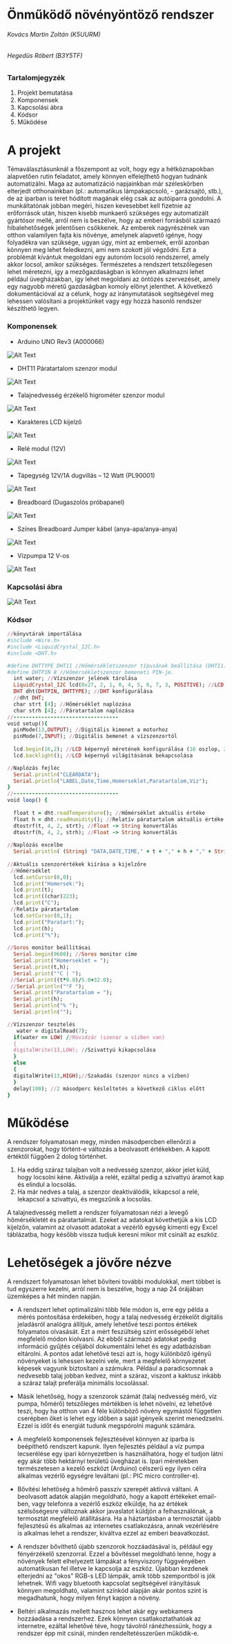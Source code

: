 # Önműködő növényöntöző rendszer
###### Kovács Martin Zoltán (K5UURM)
###### Hegedüs Róbert (B3Y5TF)

### Tartalomjegyzék
1. Projekt bemutatása	
2. Komponensek	
3. Kapcsolási ábra	
4. Kódsor
5. Működése

# A projekt
Témaválasztásunknál a főszempont az volt, hogy egy a hétköznapokban alapvetően rutin feladatot, amely könnyen elfelejthető hogyan tudnánk automatizálni. Maga az automatizáció napjainkban már széleskörben elterjedt otthonainkban (pl.: automatikus lámpakapcsoló, - garázsajtó, stb.), de az iparban is teret hódított magának elég csak az autóiparra gondolni. A munkáltatónak jobban megéri, hiszen kevesebbet kell fizetnie az erőforrások után, hiszen kisebb munkaerő szükséges egy automatizált gyártósor mellé, arról nem is beszélve, hogy az emberi forrásból származó hibalehetőségek jelentősen csökkenek.
Az emberek nagyrészének van otthon valamilyen fajta kis növénye, amelynek alapvető igénye, hogy folyadékra van szüksége, ugyan úgy, mint az embernek, erről azonban könnyen meg lehet feledkezni, ami nem szokott jól végződni. Ezt a problémát kívántuk megoldani egy autonóm locsoló rendszerrel, amely akkor locsol, amikor szükséges. Természetes a rendszert tetszőlegesen lehet méretezni, így a mezőgazdaságban is könnyen alkalmazni lehet például üvegházakban, így lehet megoldani az öntözés szervezését, amely egy nagyobb méretű gazdaságban komoly előnyt jelenthet.
A következő dokumentációval az a célunk, hogy az iránymutatások segítségével meg lehessen valósítani a projektünket vagy egy hozzá hasonló rendszer készíthető legyen.

### Komponensek
- Arduino UNO Rev3 (A000066)

![Alt Text](https://i.imgur.com/grbpmyf.jpg)
- DHT11 Páratartalom szenzor modul

![Alt Text](https://i.imgur.com/2lH2KSz.jpg)
- Talajnedvesség érzékelő higrométer szenzor modul

![Alt Text](https://i.imgur.com/Am2Mjxz.jpg)
- Karakteres LCD kijelző

![Alt Text](https://i.imgur.com/hHqOGsP.jpg?1)
- Relé modul (12V)

![Alt Text](https://i.imgur.com/qFKFAxo.jpg)
- Tápegység 12V/1A dugvillás – 12 Watt (PL90001)

![Alt Text](https://i.imgur.com/5v6nLeC.jpg)
- Breadboard (Dugaszolós próbapanel)

![Alt Text](https://i.imgur.com/D9MEpU4.jpg)
- Színes Breadboard Jumper kábel (anya-apa/anya-anya)

![Alt Text](https://i.imgur.com/xM3Muh0.jpg)
- Vízpumpa 12 V-os

![Alt Text](https://i.imgur.com/c61EAnh.jpg?1)

### Kapcsolási ábra
![Alt Text](https://i.imgur.com/a0c7IVJ.png)

### Kódsor
```ruby
//könyvtárak importálása
#include <Wire.h>  
#include <LiquidCrystal_I2C.h>
#include <DHT.h>

#define DHTTYPE DHT11 //Hőmérsékletszenzor típusának beállítása (DHT11)
#define DHTPIN 8 //Hőmérsékletszenzor bemeneti PIN-je.
  int water; //Vízszenzor jelének tárolása
  LiquidCrystal_I2C lcd(0x27, 2, 1, 0, 4, 5, 6, 7, 3, POSITIVE); //LCD képernyő konfigurálása
  DHT dht(DHTPIN, DHTTYPE); //DHT konfigurálása
  //dht DHT;
  char strt [4]; //Hőmérséklet naplózása
  char strh [4]; //Páratartalom naplózása
//----------------------------------  
void setup(){
  pinMode(13,OUTPUT); //Digitális kimenet a motorhoz
  pinMode(7,INPUT); //Digitális bemenet a vízszenzortól
  
  lcd.begin(16,2); //LCD képernyő méretének konfigurálása (16 oszlop, 2 sor)  
  lcd.backlight(); //LCD képernyő világításának bekapcsolása

//Naplózás fejléc
  Serial.println("CLEARDATA");
  Serial.println("LABEL,Date,Time,Homerseklet,Paratartalom,Viz");
}
//----------------------------------
void loop() {
  
  float t = dht.readTemperature(); //Hőmérséklet aktuális értéke
  float h = dht.readHumidity(); //Relatív páratartalom aktuális értéke
  dtostrf(t, 4, 2, strt); //Float -> String konvertálás
  dtostrf(h, 4, 2, strh); //Float -> String konvertálás
  
//Naplózás excelbe  
  Serial.println( (String) "DATA,DATE,TIME," + t + "," + h + "," + String(water)); 
  
//Aktuális szenzorértékek kiírása a kijelzőre  
 //Hőmérséklet
  lcd.setCursor(0,0); 
  lcd.print("Homersek:");
  lcd.print(t);
  lcd.print((char)223);
  lcd.print("C");
 //Relatív páratartalom
  lcd.setCursor(0,1);
  lcd.print("Paratart:");
  lcd.print(h);
  lcd.print("%");
  
//Soros monitor beállításai 
  Serial.begin(9600); //Soros monitor címe
  Serial.print("Homerseklet = ");
  Serial.print(t,h);
  Serial.print("°C | ");
 //Serial.print((t*9.0)/5.0+32.0);
 //Serial.println("°F ");
  Serial.print("Paratartalom = ");
  Serial.print(h);
  Serial.println("% ");
  Serial.println("");

//Vízszenzor tesztelés
   water = digitalRead(7);
  if(water == LOW) //Rövidzár (szenor a vízben van)
  {
  digitalWrite(13,LOW); //Szivattyú kikapcsolása
  }
  else
  {
  digitalWrite(13,HIGH);//Szakadás (szenzor nincs a vízben)
  }
  delay(100); //2 másodperc késleltetés a következő ciklus előtt
}
```

# Működése
A rendszer folyamatosan megy, minden másodpercben ellenőrzi a szenzorokat, hogy történt-e változás a beolvasott értékekben. A kapott értéktől függően 2 dolog történhet. 
1. Ha eddig száraz talajban volt a nedvesség szenzor, akkor jelet küld, hogy locsolni kéne. Aktiválja a relét, ezáltal pedig a szivattyú áramot kap és elindul a locsolás.
2. Ha már nedves a talaj, a szenzor deaktiválódik, kikapcsol a relé, lekapcsol a szivattyú, és megszűnik a locsolás.

A talajnedvesség mellett a rendszer folyamatosan nézi a levegő hőmérsékletét és páratartalmát. Ezeket az adatokat követhetjük a kis LCD kijelzőn, valamint az olvasott adatokat a vezérlő egység kimenti egy Excel táblázatba, hogy később vissza tudjuk keresni mikor mit csinált az eszköz.

# Lehetőségek a jövőre nézve

A rendszert folyamatosan lehet bővíteni további modulokkal, mert többet is tud egyszerre kezelni, arról nem is beszélve, hogy a nap 24 órájában üzemképes a hét minden napján.

- A rendszert lehet optimalizálni több féle módon is, erre egy példa a mérés pontosítása érdekében, hogy a talaj nedvesség érzékelőt digitális jeladásról analógra állítjuk, amely lehetővé teszi pontos értékek folyamatos olvasását. Ezt a mért feszültség szint erősségéből lehet megfelelő módon kiolvasni. Az ebből származó adatokat pedig információ gyűjtés céljából dokumentálni lehet és egy adatbázisban eltárolni. A pontos adat lehetővé teszi azt is, hogy különböző igényű növényeket is lehessen kezelni vele, mert a megfelelő környezetet képesek vagyunk biztosítani a számukra. Például a paradicsomnak a nedvesebb talaj jobban kedvez, mint a száraz, viszont a kaktusz inkább a száraz talajt preferálja minimális locsolással.

- Másik lehetőség, hogy a szenzorok számát (talaj nedvesség mérő, víz pumpa, hőmérő) tetszőleges mértékben is lehet növelni, ez lehetővé teszi, hogy ha otthon van 4 féle különböző növény egymástól független cserépben őket is lehet egy időben a saját igényeik szerint menedzselni. Ezzel is időt és energiát tudunk megspórolni magunk számára.

- A megfelelő komponensek fejlesztésével könnyen az iparba is beépíthető rendszert kapunk. Ilyen fejlesztés például a víz pumpa lecserélése egy ipari környezetben is használhatóra, hogy el tudjon látni egy akár több hektárnyi területű üvegházat is. Ipari méretekben természetesen a kezelő eszközt (Arduino) célszerű egy ilyen célra alkalmas vezérlő egységre leváltani (pl.: PIC micro controller-e).

- Bővítési lehetőség a hőmérő passzív szerepét aktívvá váltani. A beolvasott adatok alapján megoldható, hogy a kapott értékeket email-ben, vagy telefonra a vezérlő eszköz elküldje, ha az értékek szélsőségesre változnak akkor javaslatot küldjön a felhasználónak, a termosztát megfelelő átállítására. Ha a háztartásban a termosztát újabb fejlesztésű és alkalmas az internetes csatlakozásra, annak vezérlésére is alkalmas lehet a rendszer, kiváltva ezzel az emberi beavatkozást.

- A rendszer bővíthető újabb szenzorok hozzáadásával is, például egy fényérzékelő szenzorral. Ezzel a bővítéssel megoldható lenne, hogy a növények felett elhelyezett lámpákat a fényviszony függvényében automatikusan fel illetve le kapcsolja az eszköz. Újabban kezdenek elterjedni az "okos" RGB-s LED lámpák, amik több szempontból is jók lehetnek. Wifi vagy bluetooth kapcsolat segítségével irányításuk könnyen megoldható, valamint színkód alapján akár pontos színt is megadhatunk, hogy milyen fényt kapjon a növény.

- Beltéri alkalmazás mellett hasznos lehet akár egy webkamera hozzáadása a rendszerhez. Ezek  könnyen csatlakoztathatóak az internetre, ezáltal lehetővé téve, hogy távolról ránézhessünk, hogy a rendszer épp mit csinál, minden rendeltetésszerűen működik-e.

